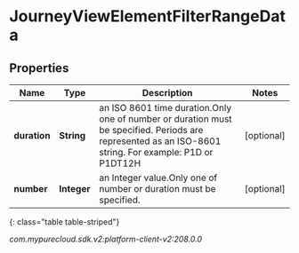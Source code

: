 # JourneyViewElementFilterRangeData


## Properties

| Name | Type | Description | Notes |
| ------------ | ------------- | ------------- | ------------- |
| **duration** | **String** | an ISO 8601 time duration.Only one of number or duration must be specified. Periods are represented as an ISO-8601 string. For example: P1D or P1DT12H |  [optional] |
| **number** | **Integer** | an Integer value.Only one of number or duration must be specified. |  [optional] |
{: class="table table-striped"}




_com.mypurecloud.sdk.v2:platform-client-v2:208.0.0_
